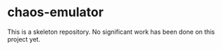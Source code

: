 # chaos-emulator

This is a skeleton repository. No significant work has been done on this project yet.
